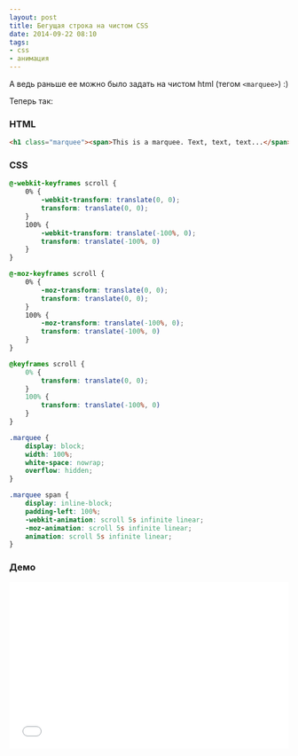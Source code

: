 ```yaml
---
layout: post
title: Бегущая строка на чистом CSS
date: 2014-09-22 08:10
tags:
- css
- анимация
---
```


А ведь раньше ее можно было задать на чистом html (тегом  `<marquee>`) :)

Теперь так:

### HTML

```html
<h1 class="marquee"><span>This is a marquee. Text, text, text...</span></h1>
```

### CSS

```css
@-webkit-keyframes scroll {
    0% {
        -webkit-transform: translate(0, 0);
        transform: translate(0, 0);
    }
    100% {
        -webkit-transform: translate(-100%, 0);
        transform: translate(-100%, 0)
    }
}

@-moz-keyframes scroll {
    0% {
        -moz-transform: translate(0, 0);
        transform: translate(0, 0);
    }
    100% {
        -moz-transform: translate(-100%, 0);
        transform: translate(-100%, 0)
    }
}

@keyframes scroll {
    0% {
        transform: translate(0, 0);
    }
    100% {
        transform: translate(-100%, 0)
    }
}

.marquee {
    display: block;
    width: 100%;
    white-space: nowrap;
    overflow: hidden;
}

.marquee span {
    display: inline-block;
    padding-left: 100%;
    -webkit-animation: scroll 5s infinite linear;
    -moz-animation: scroll 5s infinite linear;
    animation: scroll 5s infinite linear;
}
```

### Демо

<iframe width="100%" height="300" src="//jsfiddle.net/evgeniypakalo/6hcwkzvw/embedded/result/" allowfullscreen="allowfullscreen" frameborder="0"></iframe>



